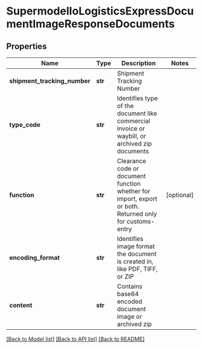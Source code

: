 # SupermodelIoLogisticsExpressDocumentImageResponseDocuments

## Properties
Name | Type | Description | Notes
------------ | ------------- | ------------- | -------------
**shipment_tracking_number** | **str** | Shipment Tracking Number | 
**type_code** | **str** | Identifies type of the document like commercial invoice or waybill, or archived zip documents | 
**function** | **str** | Clearance code or document function whether for import, export or both.  Returned only for customs-entry | [optional] 
**encoding_format** | **str** | Identifies image format the document is created in, like PDF, TIFF, or ZIP | 
**content** | **str** | Contains base64 encoded document image or archived zip | 

[[Back to Model list]](../README.md#documentation-for-models) [[Back to API list]](../README.md#documentation-for-api-endpoints) [[Back to README]](../README.md)

